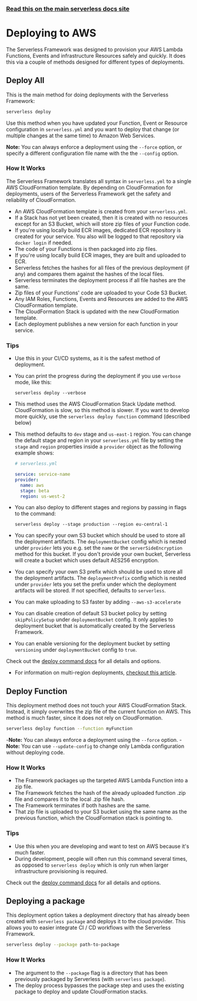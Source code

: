 <!--
title: Serverless Framework - Deploying to AWS
description: How to deploy your AWS Lambda functions and their required infrastructure
layout: Doc
-->

<!-- DOCS-SITE-LINK:START automatically generated  -->

### [Read this on the main serverless docs site](https://www.serverless.com/framework/docs/providers/aws/guide/deploying)

<!-- DOCS-SITE-LINK:END -->

# Deploying to AWS

The Serverless Framework was designed to provision your AWS Lambda Functions, Events and infrastructure Resources safely and quickly. It does this via a couple of methods designed for different types of deployments.

## Deploy All

This is the main method for doing deployments with the Serverless Framework:

```bash
serverless deploy
```

Use this method when you have updated your Function, Event or Resource configuration in `serverless.yml` and you want to deploy that change (or multiple changes at the same time) to Amazon Web Services.

**Note:** You can always enforce a deployment using the `--force` option, or specify a different configuration file name with the the `--config` option.

### How It Works

The Serverless Framework translates all syntax in `serverless.yml` to a single AWS CloudFormation template. By depending on CloudFormation for deployments, users of the Serverless Framework get the safety and reliability of CloudFormation.

- An AWS CloudFormation template is created from your `serverless.yml`.
- If a Stack has not yet been created, then it is created with no resources except for an S3 Bucket, which will store zip files of your Function code.
- If you're using locally build ECR images, dedicated ECR repository is created for your service. You also will be logged to that repository via `docker login` if needed.
- The code of your Functions is then packaged into zip files.
- If you're using locally build ECR images, they are built and uploaded to ECR.
- Serverless fetches the hashes for all files of the previous deployment (if any) and compares them against the hashes of the local files.
- Serverless terminates the deployment process if all file hashes are the same.
- Zip files of your Functions' code are uploaded to your Code S3 Bucket.
- Any IAM Roles, Functions, Events and Resources are added to the AWS CloudFormation template.
- The CloudFormation Stack is updated with the new CloudFormation template.
- Each deployment publishes a new version for each function in your service.

### Tips

- Use this in your CI/CD systems, as it is the safest method of deployment.
- You can print the progress during the deployment if you use `verbose` mode, like this:
  ```
  serverless deploy --verbose
  ```
- This method uses the AWS CloudFormation Stack Update method. CloudFormation is slow, so this method is slower. If you want to develop more quickly, use the `serverless deploy function` command (described below)

- This method defaults to `dev` stage and `us-east-1` region. You can change the default stage and region in your `serverless.yml` file by setting the `stage` and `region` properties inside a `provider` object as the following example shows:

  ```yml
  # serverless.yml

  service: service-name
  provider:
    name: aws
    stage: beta
    region: us-west-2
  ```

- You can also deploy to different stages and regions by passing in flags to the command:

  ```
  serverless deploy --stage production --region eu-central-1
  ```

- You can specify your own S3 bucket which should be used to store all the deployment artifacts.
  The `deploymentBucket` config which is nested under `provider` lets you e.g. set the `name` or the `serverSideEncryption` method for this bucket. If you don't provide your own bucket, Serverless
  will create a bucket which uses default AES256 encryption.

- You can specify your own S3 prefix which should be used to store all the deployment artifacts.
  The `deploymentPrefix` config which is nested under `provider` lets you set the prefix under which the deployment artifacts will be stored. If not specified, defaults to `serverless`.

- You can make uploading to S3 faster by adding `--aws-s3-accelerate`

- You can disable creation of default S3 bucket policy by setting `skipPolicySetup` under `deploymentBucket` config. It only applies to deployment bucket that is automatically created
  by the Serverless Framework.

- You can enable versioning for the deployment bucket by setting `versioning` under `deploymentBucket` config to `true`.

Check out the [deploy command docs](../cli-reference/deploy.md) for all details and options.

- For information on multi-region deployments, [checkout this article](https://serverless.com/blog/build-multiregion-multimaster-application-dynamodb-global-tables).

## Deploy Function

This deployment method does not touch your AWS CloudFormation Stack. Instead, it simply overwrites the zip file of the current function on AWS. This method is much faster, since it does not rely on CloudFormation.

```bash
serverless deploy function --function myFunction
```

-**Note:** You can always enforce a deployment using the `--force` option. -**Note:** You can use `--update-config` to change only Lambda configuration without deploying code.

### How It Works

- The Framework packages up the targeted AWS Lambda Function into a zip file.
- The Framework fetches the hash of the already uploaded function .zip file and compares it to the local .zip file hash.
- The Framework terminates if both hashes are the same.
- That zip file is uploaded to your S3 bucket using the same name as the previous function, which the CloudFormation stack is pointing to.

### Tips

- Use this when you are developing and want to test on AWS because it's much faster.
- During development, people will often run this command several times, as opposed to `serverless deploy` which is only run when larger infrastructure provisioning is required.

Check out the [deploy command docs](../cli-reference/deploy.md) for all details and options.

## Deploying a package

This deployment option takes a deployment directory that has already been created with `serverless package` and deploys it to the cloud provider. This allows you to easier integrate CI / CD workflows with the Serverless Framework.

```bash
serverless deploy --package path-to-package
```

### How It Works

- The argument to the `--package` flag is a directory that has been previously packaged by Serverless (with `serverless package`).
- The deploy process bypasses the package step and uses the existing package to deploy and update CloudFormation stacks.

